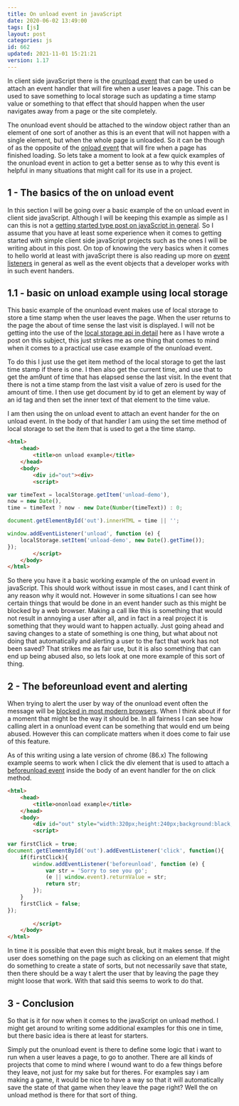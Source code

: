 ```yaml
---
title: On unload event in javaScript
date: 2020-06-02 13:49:00
tags: [js]
layout: post
categories: js
id: 662
updated: 2021-11-01 15:21:21
version: 1.17
---
```


In client side javaScript there is the [onunload event](https://developer.mozilla.org/en-US/docs/Web/API/Window/unload_event) that can be used o attach an event handler that will fire when a user leaves a page. This can be used to save something to local storage such as updating a time stamp value or something to that effect that should happen when the user navigates away from a page or the site completely. 

The onunload event should be attached to the window object rather than an element of one sort of another as this is an event that will not happen with a single element, but when the whole page is unloaded. So it can be though of as the opposite of the  [onload event](https://developer.mozilla.org/en-US/docs/Web/API/GlobalEventHandlers/onload) that will fire when a page has finished loading. So lets take a moment to look at a few quick examples of the onunload event in action to get a better sense as to why this event is helpful in many situations that might call for its use in a project.

<!-- more -->

## 1 - The basics of the on unload event

In this section I will be going over a basic example of the on unload event in client side javaScript. Although I will be keeping this example as simple as I can this is not a [getting started type post on javaScript in general](/2018/11/27/js-getting-started/). So I assume that you have at least some experience when it comes to getting started with simple client side javaScript projects such as the ones I will be writing about in this post. On top of knowing the very basics when it comes to hello world at least with javaScript there is also reading up more on [event listeners](/2019/01/16/js-event-listeners/) in general as well as the event objects that a developer works with in such event handers.

## 1.1 - basic on unload example using local storage

This basic example of the onunload event makes use of local storage to store a time stamp when the user leaves the page. When the user returns to the page the about of time sense the last visit is displayed. I will not be getting into the use of the [local storage api in detail](/2019/08/20/js-web-storage/) here as I have wrote a post on this subject, this just strikes me as one thing that comes to mind when it comes to a practical use case example of the onunload event.

To do this I just use the get item method of the local storage to get the last time stamp if there is one. I then also get the current time, and use that to get the am9unt of time that has elapsed sense the last visit. In the event that there is not a time stamp from the last visit a value of zero is used for the amount of time. I then use get document by id to get an element by way of an id tag and then set the inner text of that element to the time value.

I am then using the on unload event to attach an event hander for the on unload event. In the body of that handler I am using the set time method of local storage to set the item that is used to get a the time stamp.

```html
<html>
    <head>
        <title>on unload example</title>
    </head>
    <body>
        <div id="out"><div>
        <script>

var timeText = localStorage.getItem('unload-demo'),
now = new Date(),
time = timeText ? now - new Date(Number(timeText)) : 0;

document.getElementById('out').innerHTML = time || '';

window.addEventListener('unload', function (e) {
    localStorage.setItem('unload-demo', new Date().getTime());
});
        </script>
    </body>
</html>
```

So there you have it a basic working example of the on unload event in javaScript. This should work without issue in most cases, and I cant think of any reason why it would not. However in some situations I can see how certain things that would be done in an event hander such as this might be blocked by a web browser. Making a call like this is something that would not result in annoying a user after all, and in fact in a real project it is something that they would want to happen actually. Just going ahead and saving changes to a state of something is one thing, but what about not doing that automatically and alerting a user to the fact that work has not been saved? That strikes me as fair use, but it is also something that can end up being abused also, so lets look at one more example of this sort of thing.

## 2 - The beforeunload event and alerting

When trying to alert the user by way of the onunload event often the message will be [blocked in most modern browsers](https://stackoverflow.com/questions/7794301/window-onunload-is-not-working-properly-in-chrome-browser-can-any-one-help-me). When I think about if for a moment that might be the way it should be. In all fairness I can see how calling alert in a onunload event can be something that would end um being abused. However this can complicate matters when it does come to fair use of this feature.

As of this writing using a late version of chrome (86.x) The following example seems to work when I click the div element that is used to attach a [beforeunload event](https://developer.mozilla.org/en-US/docs/Web/API/Window/beforeunload_event) inside the body of an event handler for the on click method.

```html
<html>
    <head>
        <title>ononload example</title>
    </head>
    <body>
        <div id="out" style="width:320px;height:240px;background:black;"><div>
        <script>
 
var firstClick = true;
document.getElementById('out').addEventListener('click', function(){
    if(firstClick){
        window.addEventListener('beforeunload', function (e) {
            var str = 'Sorry to see you go';
            (e || window.event).returnValue = str;
            return str;
        });
    }
    firstClick = false;
});
 
        </script>
    </body>
</html>
```

In time it is possible that even this might break, but it makes sense. If the user does something on the page such as clicking on an element that might do something to create a state of sorts, but not necessarily save that state, then there should be a way t alert the user that by leaving the page they might loose that work. With that said this seems to work to do that.

## 3 - Conclusion

So that is it for now when it comes to the javaScript on unload method. I might get around to writing some additional examples for this one in time, but there basic idea is there at least for starters. 

Simply put the onunload event is there to define some logic that i want to run when a user leaves a page, to go to another. There are all kinds of projects that come to mind where I wound want to do a few things before they leave, not just for my sake but for theres. For examples say i am making a game, it would be nice to have a way so that it will automatically save the state of that game when they leave the page right? Well the on unload method is there for that sort of thing.